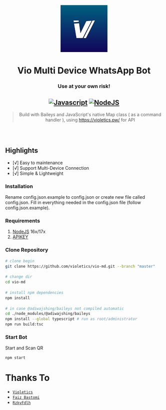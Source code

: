 <div align="center">
<img src="https://raw.githubusercontent.com/violetics/vio-md/master/tmp/violetics.png" width="150" height="150" border="0" alt="Vio-MD">

# Vio Multi Device WhatsApp Bot

### Use at your own risk!

## [![Javascript](https://img.shields.io/badge/JavaScript-d6cc0f?style=for-the-badge&logo=javascript&logoColor=white)](https://javascript.com) [![NodeJS](https://img.shields.io/badge/Node.js-43853D?style=for-the-badge&logo=node.js&logoColor=white)](https://nodejs.org/)

> Build with Baileys and JavaScript's native Map class ( as a command handler ), using https://violetics.pw/ for API <br />

</div><br />
<br />

## Highlights

-   [√] Easy to maintenance
-   [√] Support Multi-Device Connection
-   [√] Simple & Lightweight

### Installation

Rename config.json.example to config.json or create new file called config.json.
Fill in everything needed in the config.json file (follow config.json.example).

### Requirements

1. [NodeJS](https://nodejs.org/en/download) 16x/17x
2. [APIKEY](https://violetics.pw/)

### Clone Repository

```bash
# clone begin
git clone https://github.com/violetics/vio-md.git --branch "master"

# change dir
cd vio-md

# install npm dependencies
npm install

# in case @adiwajshing/baileys not compiled automatic
cd ./node_modules/@adiwajshing/baileys
npm install --global typescript # run as root/administrator
npm run build:tsc
```

### Start Bot

Start and Scan QR<br />

```bash
npm start
```

# Thanks To

-   [`Violetics`](https://violetics.pw/)
-   [`Faiz Bastomi`](https://github.com/FaizBastomi)
-   [`RzkyFdlh`](https://github.com/Rizky878)
